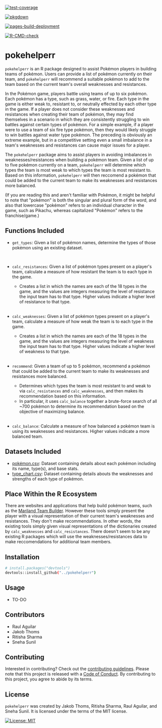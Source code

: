 [![test-coverage](https://github.com/UBC-MDS/pokehelperr/actions/workflows/test-coverage.yaml/badge.svg)](https://github.com/UBC-MDS/pokehelperr/actions/workflows/test-coverage.yaml)

[![pkgdown](https://github.com/UBC-MDS/pokehelperr/actions/workflows/pkgdown.yaml/badge.svg)](https://github.com/UBC-MDS/pokehelperr/actions/workflows/pkgdown.yaml)

[![pages-build-deployment](https://github.com/UBC-MDS/pokehelperr/actions/workflows/pages/pages-build-deployment/badge.svg)](https://github.com/UBC-MDS/pokehelperr/actions/workflows/pages/pages-build-deployment)

[![R-CMD-check](https://github.com/UBC-MDS/pokehelperr/actions/workflows/R-CMD-check.yaml/badge.svg)](https://github.com/UBC-MDS/pokehelperr/actions/workflows/R-CMD-check.yaml)

# pokehelperr

`pokehelperr` is an R package designed to assist Pokémon players in building teams of pokémon. Users can provide a list of pokémon currently on their team, and `pokehelperr` will recommend a suitable pokémon to add to the team based on the current team's overall weaknesses and resistances.

In the Pokémon game, players battle using teams of up to six pokémon. Each pokémon has a type, such as grass, water, or fire. Each type in the game is either weak to, resistant to, or neutrally effected by each other type in the game. If a player does not consider these weaknesses and resistances when creating their team of pokémon, they may find themselves in a scenario in which they are consistently struggling to win battles against certain types of pokémon. For a simple example, if a player were to use a team of six fire type pokémon, then they would likely struggle to win battles against water type pokémon. The preceding is obviously an extreme example, but in a competitive setting even a small imbalance in a team's weaknesses and resistances can cause major issues for a player.

The `pokehelperr` package aims to assist players in avoiding imbalances in weaknesses/resistances when building a pokémon team. Given a list of up to five pokémon currently on a team, `pokehelperr` will determine which types the team is most weak to which types the team is most resistant to. Based on this information, `pokehelperr` will then reccomend a pokémon that could be added to the current team to make its weaknesses and resistances more balanced.

(If you are reading this and aren't familiar with Pokémon, it might be helpful to note that "pokémon" is both the singular and plural form of the word, and also that lowercase "pokémon" refers to an individual character in the game, such as Pikachu, whereas capitalized "Pokémon" refers to the franchise/game.)


## Functions Included

- `get_types`: Given a list of pokémon names, determine the types of those pokémon using an existing dataset.
<br>

- `calc_resistances`:  Given a list of pokémon types present on a player's team,
    calculate a measure of how resistant the team is to each type in the game.

    - Creates a list in which the names are each of the 18 types
    in the game, and the values are integers measuring the level of
    resistance the input team has to that type. Higher values indicate a
    higher level of resistance to that type.
<br><br>

- `calc_weaknesses`: Given a list of pokémon types present on a player's team,
    calculate a measure of how weak the team is to each type in the game.

    - Creates a list in which the names are each of the 18 types
    in the game, and the values are integers measuring the level of
    weakness the input team has to that type. Higher values indicate a
    higher level of weakness to that type.
<br><br>

- `recommend`: Given a team of up to 5 pokémon, recommend a
    pokémon that could be added to the
    current team to make its weaknesses and
    resistances more balanced.
    - Determines which types the
    team is most resistant to and weak to via `calc_resistances` and
    `calc_weaknesses`, and then makes its recommendation
    based on this information.
    - In particular, it uses `calc_balance` together a brute-force search of
    all ~700 pokémon to determine its recommendation based on the objective of
    maximizing balance.
<br><br>

- `calc_balance`: Calculate a measure of how balanced a pokémon team is using its
    weaknesses and resistances. Higher values indicate a more balanced team.

## Datasets Included

- [pokémon.csv](https://github.com/UBC-MDS/pokehelperr/blob/main/data/pokemon.csv): Dataset containing details about each pokémon including its name, type(s), and base stats.
- [type_chart.csv](https://github.com/UBC-MDS/pokehelperr/blob/main/data/type_chart.csv): Dataset containing details abouts the weaknesses and strengths of each type of pokémon.

## Place Within the R Ecosystem
There are websites and applications that help build pokémon teams, such as the [Mariland Team Builder](https://marriland.com/tools/team-builder/en/). However these tools simply present the player with a visual representation of their current team's weaknesses and resistances. They don't make recommendations. In other words, the existing tools simply given visual representations of the dictionaries created by `calc_weaknesses` and `calc_resistances`. There doesn't seem to be any existing R packages which will use the weaknesses/resistances data to make reccomendations for additional team members.

## Installation

```bash
# install.packages("devtools")
devtools::install_github("../pokehelperr")
```

## Usage

- TO-DO

## Contributors
- Raul Aguilar
- Jakob Thoms
- Ritisha Sharma
- Sneha Sunil

## Contributing

Interested in contributing? Check out the [contributing guidelines](https://github.com/UBC-MDS/pokehelperr/blob/main/.github/CONTRIBUTING.md). Please note that this project is released with a [Code of Conduct](https://github.com/UBC-MDS/pokehelperr/blob/main/CODE_OF_CONDUCT.md). By contributing to this project, you agree to abide by its terms.

## License

`pokehelperr` was created by Jakob Thoms, Ritisha Sharma, Raul Aguilar, and Sneha Sunil. It is licensed under the terms of the MIT license.

[![License: MIT](https://img.shields.io/badge/License-MIT-yellow.svg)](https://opensource.org/licenses/MIT)  
